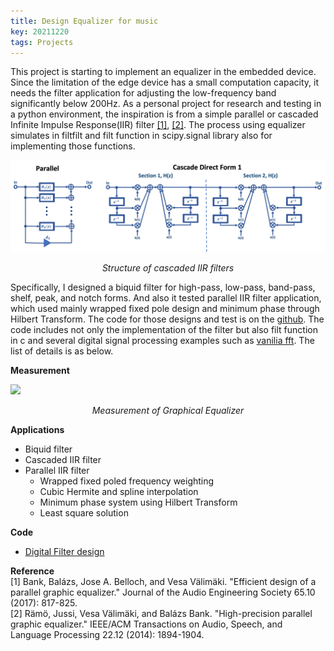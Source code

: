 ```yaml
---
title: Design Equalizer for music
key: 20211220
tags: Projects
---
```

This project is starting to implement an equalizer in the embedded device. Since the limitation of the edge device has a small computation capacity, it needs the filter application for adjusting the low-frequency band significantly below 200Hz. As a personal project for research and testing in a python environment, the inspiration is from a simple parallel or cascaded Infinite Impulse Response(IIR) filter <a href="https://www.aes.org/e-lib/browse.cfm?elib=19355">[1]</a>, <a href="https://ieeexplore.ieee.org/abstract/document/6891289/">[2]</a>. The process using equalizer simulates in filtfilt and filt function in scipy.signal library also for implementing those functions.
<br>

<!-- {% include image.html 
url="/assets/images/project/cascade-parellel-iir.png" 
custom__conf="projects__img__center"
%} -->

<p>
    <img src="/assets/images/project/cascade-parellel-iir.png"> 
    <p align="center">
    <em> Structure of cascaded IIR filters </em>
    </p>
</p>

Specifically, I designed a biquid filter for high-pass, low-pass, band-pass, shelf, peak, and notch forms. And also it tested parallel IIR filter application, which used mainly wrapped fixed pole design and minimum phase through Hilbert Transform. The code for those designs and test is on the <a href="https://github.com/ooshyun/FilterDesign">github</a>. The code includes not only the implementation of the filter but also filt function in c and several digital signal processing examples such as <a href="https://github.com/ooshyun/FilterDesign/tree/master/study/fft_scratch">vanilia fft</a>. The list of details is as below.

**Measurement**
<!-- {% include image.html 
url="/assets/images/project/graphical-eq.png" 
custom__conf="projects__img__center"
%} -->
<p>
    <img src="/assets/images/project/graphical-eq.png"> 
    <p align="center">
    <em> Measurement of Graphical Equalizer </em>
    </p>
</p>

**Applications**
- Biquid filter
- Cascaded IIR filter
- Parallel IIR filter
    - Wrapped fixed poled frequency weighting
    - Cubic Hermite and spline interpolation
    - Minimum phase system using Hilbert Transform
    - Least square solution

**Code**<br>
- <a href="https://github.com/ooshyun/FilterDesign">Digital Filter design</a>


**Reference** <br>
[1] Bank, Balázs, Jose A. Belloch, and Vesa Välimäki. "Efficient design of a parallel graphic equalizer." Journal of the Audio Engineering Society 65.10 (2017): 817-825.<br>
[2] Rämö, Jussi, Vesa Välimäki, and Balázs Bank. "High-precision parallel graphic equalizer." IEEE/ACM Transactions on Audio, Speech, and Language Processing 22.12 (2014): 1894-1904.<br>